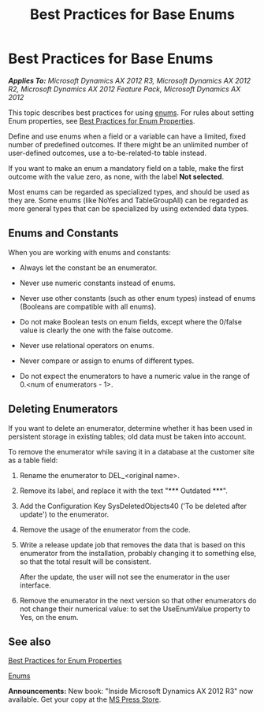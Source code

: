 ﻿---
title: Best Practices for Base Enums
TOCTitle: Base Enums
ms:assetid: 79f07f94-6f38-41f4-b766-a97f40907c38
ms:mtpsurl: https://msdn.microsoft.com/en-us/library/Aa656564(v=AX.60)
ms:contentKeyID: 35246070
ms.date: 05/18/2015
mtps_version: v=AX.60
---

# Best Practices for Base Enums 


_**Applies To:** Microsoft Dynamics AX 2012 R3, Microsoft Dynamics AX 2012 R2, Microsoft Dynamics AX 2012 Feature Pack, Microsoft Dynamics AX 2012_

This topic describes best practices for using [enums](enums.md). For rules about setting Enum properties, see [Best Practices for Enum Properties](best-practices-for-enum-properties.md).

Define and use enums when a field or a variable can have a limited, fixed number of predefined outcomes. If there might be an unlimited number of user-defined outcomes, use a to-be-related-to table instead.

If you want to make an enum a mandatory field on a table, make the first outcome with the value zero, as none, with the label **Not selected**.

Most enums can be regarded as specialized types, and should be used as they are. Some enums (like NoYes and TableGroupAll) can be regarded as more general types that can be specialized by using extended data types.

## Enums and Constants

When you are working with enums and constants:

  - Always let the constant be an enumerator.

  - Never use numeric constants instead of enums.

  - Never use other constants (such as other enum types) instead of enums (Booleans are compatible with all enums).

  - Do not make Boolean tests on enum fields, except where the 0/false value is clearly the one with the false outcome.

  - Never use relational operators on enums.

  - Never compare or assign to enums of different types.

  - Do not expect the enumerators to have a numeric value in the range of 0.\<num of enumerators - 1\>.

## Deleting Enumerators

If you want to delete an enumerator, determine whether it has been used in persistent storage in existing tables; old data must be taken into account.

To remove the enumerator while saving it in a database at the customer site as a table field:

1.  Rename the enumerator to DEL\_\<original name\>.

2.  Remove its label, and replace it with the text "\*\*\* Outdated \*\*\*".

3.  Add the Configuration Key SysDeletedObjects40 ('To be deleted after update') to the enumerator.

4.  Remove the usage of the enumerator from the code.

5.  Write a release update job that removes the data that is based on this enumerator from the installation, probably changing it to something else, so that the total result will be consistent.
    
    After the update, the user will not see the enumerator in the user interface.

6.  Remove the enumerator in the next version so that other enumerators do not change their numerical value: to set the UseEnumValue property to Yes, on the enum.

## See also

[Best Practices for Enum Properties](best-practices-for-enum-properties.md)

[Enums](enums.md)

  
**Announcements:** New book: "Inside Microsoft Dynamics AX 2012 R3" now available. Get your copy at the [MS Press Store](https://www.microsoftpressstore.com/store/inside-microsoft-dynamics-ax-2012-r3-9780735685109).

